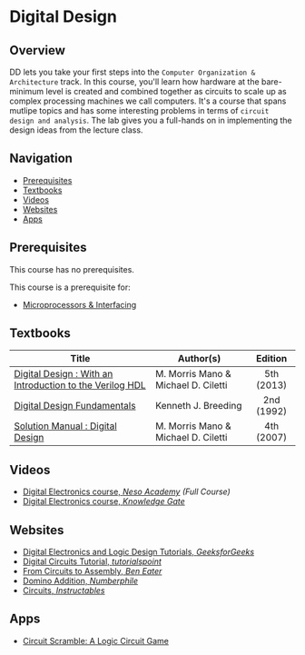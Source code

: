 # Digital Design

## Overview

DD lets you take your first steps into the `Computer Organization & Architecture` track. In this course, you'll learn how hardware at the bare-minimum level is created and combined together as circuits to scale up as complex processing machines we call computers. It's a course that spans mutlipe topics and has some interesting problems in terms of `circuit design and analysis`. The lab gives you  a full-hands on in implementing the design ideas from the lecture class.

## Navigation

*   [Prerequisites](#prerequisites)
*   [Textbooks](#textbooks)
*   [Videos](#videos)
*   [Websites](#websites)
*   [Apps](#apps)

## Prerequisites

This course has no prerequisites.

This course is a prerequisite for:

*	[Microprocessors & Interfacing](../CSF241)

## Textbooks

| Title | Author(s) | Edition |
| -------------|-------------|:-----:|
| [Digital Design : With an Introduction to the Verilog HDL](https://drive.google.com/file/d/1DU2IqPak8OQXcGVe_Rok_zAkXQaQtnLh/view?usp=sharing) | M. Morris Mano & Michael D. Ciletti | 5th (2013) |
| [Digital Design Fundamentals](https://drive.google.com/file/d/1vE8UbJrPBTZSYmpHfcmOAT183PF965Ex/view?usp=sharing) | Kenneth J. Breeding | 2nd (1992) |
| [Solution Manual : Digital Design](https://drive.google.com/file/d/1tIFa6HXd8mNUydK5cjO8BJk_WdnQMfMq/view?usp=sharing)| M. Morris Mano & Michael D. Ciletti | 4th (2007) |

## Videos

*	[Digital Electronics course, *Neso Academy*](https://www.youtube.com/watch?v=M0mx8S05v60&list=PLBlnK6fEyqRjMH3mWf6kwqiTbT798eAOm) *(Full Course)*
*	[Digital Electronics course, *Knowledge Gate*](https://www.youtube.com/playlist?list=PLmXKhU9FNesSfX1PVt4VGm-wbIKfemUWK)

## Websites

*	[Digital Electronics and Logic Design Tutorials, *GeeksforGeeks*](https://www.geeksforgeeks.org/digital-electronics-logic-design-tutorials/)
*	[Digital Circuits Tutorial, *tutorialspoint*](https://www.tutorialspoint.com/digital_circuits/)
*	[From Circuits to Assembly, *Ben Eater*](https://www.youtube.com/channel/UCS0N5baNlQWJCUrhCEo8WlA)
*	[Domino Addition, *Numberphile*](https://www.youtube.com/watch?v=lNuPy-r1GuQ)
*	[Circuits, *Instructables*](https://www.instructables.com/circuits/)

## Apps

*	[Circuit Scramble: A Logic Circuit Game](https://play.google.com/store/apps/details?id=com.Suborbital.CircuitScramble)
